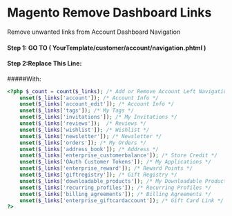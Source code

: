 Magento Remove Dashboard Links
==============================

Remove unwanted links from Account Dashboard Navigation

#### Step 1: GO TO ( YourTemplate/customer/account/navigation.phtml )


#### Step 2:Replace This Line: *<?php $_count = count($_links); ?>*


#####With:
```php
<?php $_count = count($_links); /* Add or Remove Account Left Navigation Links Here -*/
    unset($_links['account']); /* Account Info */     
    unset($_links['account_edit']); /* Account Info */            
    unset($_links['tags']); /* My Tags */
    unset($_links['invitations']); /* My Invitations */
    unset($_links['reviews']);  /* Reviews */
    unset($_links['wishlist']); /* Wishlist */
    unset($_links['newsletter']); /* Newsletter */
    unset($_links['orders']); /* My Orders */
    unset($_links['address_book']); /* Address */
    unset($_links['enterprise_customerbalance']); /* Store Credit */
    unset($_links['OAuth Customer Tokens']); /* My Applications */
    unset($_links['enterprise_reward']); /* Reward Points */
    unset($_links['giftregistry']); /* Gift Registry */
    unset($_links['downloadable_products']); /* My Downloadable Products */
    unset($_links['recurring_profiles']); /* Recurring Profiles */
    unset($_links['billing_agreements']); /* Billing Agreements */
    unset($_links['enterprise_giftcardaccount']); /* Gift Card Link */
?> 
```

